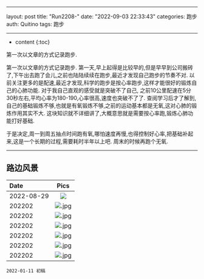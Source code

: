 <!--
 * @Author: Quitino fb_941219@163.com
 * @Date: 2022-08-28 21:35:26
 * @LastEditors: Quitino fb_941219@163.com
 * @LastEditTime: 2022-08-29 20:54:52
 * @FilePath: /Quitino.github.io/_drafts/run.md
 * @Description: 这是默认设置,请设置`customMade`, 打开koroFileHeader查看配置 进行设置: https://github.com/OBKoro1/koro1FileHeader/wiki/%E9%85%8D%E7%BD%AE
-->
---
layout: post
title: "Run2208-"
date: "2022-09-03 22:33:43"
categories: 跑步
auth: Quitino
tags: 跑步 

---
* content
{:toc}

第一次以文章的方式记录跑步.




第一次以文章的方式记录跑步. 第一天,早上起得是比较早的,但是早早到公司搬砖了,下午出去跑了会儿,之前也陆陆续续在跑步,最近才发现自己跑步的节奏不对. 以前关注更多的是配速,最近才发现,科学的跑步是按心率跑步,这样才能很好的锻炼自己的心肺功能. 对于我自己直观的感受就是突破不了自己, 之前10公里配速在5分30秒左右,平均心率为180-190,心率很高,速度也突破不了了. 查阅学习后才了解到,自己的基础锻炼不够,也就是有氧锻炼不够,之前的运动基本都是无氧,这对心肺的锻炼作用其实不大. 这块知识就不详细讲了,大概意思就是需要按心率跑,锻炼心肺功能打好基础. 

于是决定,周一到周五抽点时间跑有氧,哪怕速度再慢,也得控制好心率,把基础补起来,这是一个长期的过程,需要耗时半年以上吧. 周末的时候再跑个无氧.

----

## 路边风景


|Date|Pics|
|:----|:----:|
|2022-08-29|![](../assets/images/跑步/2022-08-29-road-scenery.jpg)  |
|202202|![.jpg](/assets/images/折返点/.jpg)  |
|202202|![.jpg](/assets/images/折返点/.jpg)  |
|202202|![.jpg](/assets/images/折返点/.jpg)  |
|202202|![.jpg](/assets/images/折返点/.jpg)  |
|202202|![.jpg](/assets/images/折返点/.jpg)  |
|202202|![.jpg](/assets/images/折返点/.jpg)  |


```
2022-01-11 初稿
```
